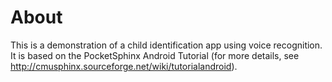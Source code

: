 About
=====

This is a demonstration of a child identification app using voice recognition. It is based on the
PocketSphinx Android Tutorial (for more details, see http://cmusphinx.sourceforge.net/wiki/tutorialandroid).
